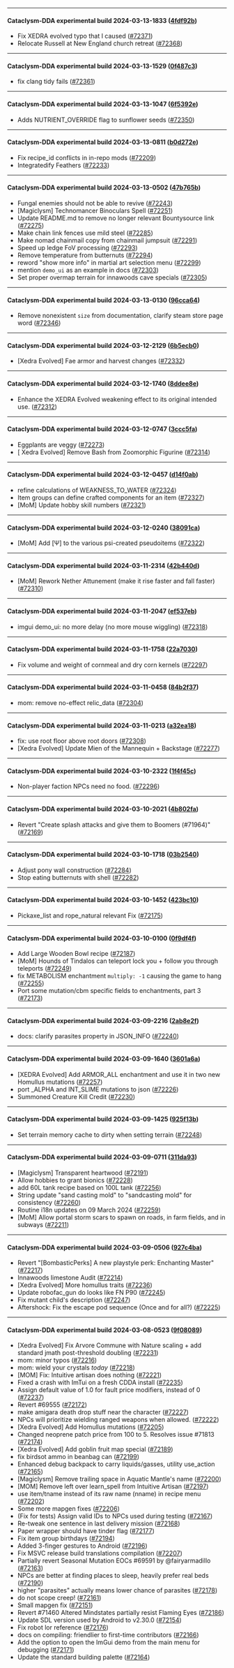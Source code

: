 
---

#### Cataclysm-DDA experimental build 2024-03-13-1833 ([4fdf92b](https://github.com/CleverRaven/Cataclysm-DDA/releases/tag/cdda-experimental-2024-03-13-1833))

* Fix XEDRA evolved typo that I caused ([#72371](https://github.com/CleverRaven/Cataclysm-DDA/pull/72371))
* Relocate Russell at New England church retreat ([#72368](https://github.com/CleverRaven/Cataclysm-DDA/pull/72368))

---

#### Cataclysm-DDA experimental build 2024-03-13-1529 ([0f487c3](https://github.com/CleverRaven/Cataclysm-DDA/releases/tag/cdda-experimental-2024-03-13-1529))

* fix clang tidy fails ([#72361](https://github.com/CleverRaven/Cataclysm-DDA/pull/72361))

---

#### Cataclysm-DDA experimental build 2024-03-13-1047 ([6f5392e](https://github.com/CleverRaven/Cataclysm-DDA/releases/tag/cdda-experimental-2024-03-13-1047))

* Adds NUTRIENT_OVERRIDE flag to sunflower seeds ([#72350](https://github.com/CleverRaven/Cataclysm-DDA/pull/72350))

---

#### Cataclysm-DDA experimental build 2024-03-13-0811 ([b0d272e](https://github.com/CleverRaven/Cataclysm-DDA/releases/tag/cdda-experimental-2024-03-13-0811))

* Fix recipe_id conflicts in in-repo mods ([#72209](https://github.com/CleverRaven/Cataclysm-DDA/pull/72209))
* Integratedify Feathers ([#72233](https://github.com/CleverRaven/Cataclysm-DDA/pull/72233))

---

#### Cataclysm-DDA experimental build 2024-03-13-0502 ([47b765b](https://github.com/CleverRaven/Cataclysm-DDA/releases/tag/cdda-experimental-2024-03-13-0502))

* Fungal enemies should not be able to revive ([#72243](https://github.com/CleverRaven/Cataclysm-DDA/pull/72243))
* [Magiclysm] Technomancer Binoculars Spell ([#72251](https://github.com/CleverRaven/Cataclysm-DDA/pull/72251))
* Update README.md to remove no longer relevant Bountysource link ([#72275](https://github.com/CleverRaven/Cataclysm-DDA/pull/72275))
* Make chain link fences use mild steel ([#72285](https://github.com/CleverRaven/Cataclysm-DDA/pull/72285))
* Make nomad chainmail copy from chainmail jumpsuit ([#72291](https://github.com/CleverRaven/Cataclysm-DDA/pull/72291))
* Speed up ledge FoV processing ([#72293](https://github.com/CleverRaven/Cataclysm-DDA/pull/72293))
* Remove temperature from butternuts ([#72294](https://github.com/CleverRaven/Cataclysm-DDA/pull/72294))
* reword "show more info" in martial art selection menu ([#72299](https://github.com/CleverRaven/Cataclysm-DDA/pull/72299))
* mention `demo_ui` as an example in docs ([#72303](https://github.com/CleverRaven/Cataclysm-DDA/pull/72303))
* Set proper overmap terrain for innawoods cave specials ([#72305](https://github.com/CleverRaven/Cataclysm-DDA/pull/72305))

---

#### Cataclysm-DDA experimental build 2024-03-13-0130 ([96cca64](https://github.com/CleverRaven/Cataclysm-DDA/releases/tag/cdda-experimental-2024-03-13-0130))

* Remove nonexistent `size` from documentation, clarify steam store page word ([#72346](https://github.com/CleverRaven/Cataclysm-DDA/pull/72346))

---

#### Cataclysm-DDA experimental build 2024-03-12-2129 ([6b5ecb0](https://github.com/CleverRaven/Cataclysm-DDA/releases/tag/cdda-experimental-2024-03-12-2129))

* [Xedra Evolved] Fae armor and harvest changes ([#72332](https://github.com/CleverRaven/Cataclysm-DDA/pull/72332))

---

#### Cataclysm-DDA experimental build 2024-03-12-1740 ([8ddee8e](https://github.com/CleverRaven/Cataclysm-DDA/releases/tag/cdda-experimental-2024-03-12-1740))

* Enhance the XEDRA Evolved weakening effect to its original intended use. ([#72312](https://github.com/CleverRaven/Cataclysm-DDA/pull/72312))

---

#### Cataclysm-DDA experimental build 2024-03-12-0747 ([3ccc5fa](https://github.com/CleverRaven/Cataclysm-DDA/releases/tag/cdda-experimental-2024-03-12-0747))

* Eggplants are veggy ([#72273](https://github.com/CleverRaven/Cataclysm-DDA/pull/72273))
* [ Xedra Evolved] Remove Bash from Zoomorphic Figurine ([#72314](https://github.com/CleverRaven/Cataclysm-DDA/pull/72314))

---

#### Cataclysm-DDA experimental build 2024-03-12-0457 ([d14f0ab](https://github.com/CleverRaven/Cataclysm-DDA/releases/tag/cdda-experimental-2024-03-12-0457))

* refine calculations of WEAKNESS_TO_WATER ([#72324](https://github.com/CleverRaven/Cataclysm-DDA/pull/72324))
* Item groups can define crafted components for an item ([#72327](https://github.com/CleverRaven/Cataclysm-DDA/pull/72327))
* [MoM] Update hobby skill numbers ([#72321](https://github.com/CleverRaven/Cataclysm-DDA/pull/72321))

---

#### Cataclysm-DDA experimental build 2024-03-12-0240 ([38091ca](https://github.com/CleverRaven/Cataclysm-DDA/releases/tag/cdda-experimental-2024-03-12-0240))

* [MoM] Add [Ψ] to the various psi-created pseudoitems ([#72322](https://github.com/CleverRaven/Cataclysm-DDA/pull/72322))

---

#### Cataclysm-DDA experimental build 2024-03-11-2314 ([42b440d](https://github.com/CleverRaven/Cataclysm-DDA/releases/tag/cdda-experimental-2024-03-11-2314))

* [MoM] Rework Nether Attunement (make it rise faster and fall faster) ([#72310](https://github.com/CleverRaven/Cataclysm-DDA/pull/72310))

---

#### Cataclysm-DDA experimental build 2024-03-11-2047 ([ef537eb](https://github.com/CleverRaven/Cataclysm-DDA/releases/tag/cdda-experimental-2024-03-11-2047))

* imgui demo_ui: no more delay (no more mouse wiggling) ([#72318](https://github.com/CleverRaven/Cataclysm-DDA/pull/72318))

---

#### Cataclysm-DDA experimental build 2024-03-11-1758 ([22a7030](https://github.com/CleverRaven/Cataclysm-DDA/releases/tag/cdda-experimental-2024-03-11-1758))

* Fix volume and weight of cornmeal and dry corn kernels ([#72297](https://github.com/CleverRaven/Cataclysm-DDA/pull/72297))

---

#### Cataclysm-DDA experimental build 2024-03-11-0458 ([84b2f37](https://github.com/CleverRaven/Cataclysm-DDA/releases/tag/cdda-experimental-2024-03-11-0458))

* mom: remove no-effect relic_data ([#72304](https://github.com/CleverRaven/Cataclysm-DDA/pull/72304))

---

#### Cataclysm-DDA experimental build 2024-03-11-0213 ([a32ea18](https://github.com/CleverRaven/Cataclysm-DDA/releases/tag/cdda-experimental-2024-03-11-0213))

* fix: use root floor above root doors ([#72308](https://github.com/CleverRaven/Cataclysm-DDA/pull/72308))
* [Xedra Evolved] Update Mien of the Mannequin + Backstage ([#72277](https://github.com/CleverRaven/Cataclysm-DDA/pull/72277))

---

#### Cataclysm-DDA experimental build 2024-03-10-2322 ([1f4f45c](https://github.com/CleverRaven/Cataclysm-DDA/releases/tag/cdda-experimental-2024-03-10-2322))

* Non-player faction NPCs need no food. ([#72296](https://github.com/CleverRaven/Cataclysm-DDA/pull/72296))

---

#### Cataclysm-DDA experimental build 2024-03-10-2021 ([4b802fa](https://github.com/CleverRaven/Cataclysm-DDA/releases/tag/cdda-experimental-2024-03-10-2021))

* Revert "Create splash attacks and give them to Boomers (#71964)" ([#72169](https://github.com/CleverRaven/Cataclysm-DDA/pull/72169))

---

#### Cataclysm-DDA experimental build 2024-03-10-1718 ([03b2540](https://github.com/CleverRaven/Cataclysm-DDA/releases/tag/cdda-experimental-2024-03-10-1718))

* Adjust pony wall construction ([#72284](https://github.com/CleverRaven/Cataclysm-DDA/pull/72284))
* Stop eating butternuts with shell ([#72282](https://github.com/CleverRaven/Cataclysm-DDA/pull/72282))

---

#### Cataclysm-DDA experimental build 2024-03-10-1452 ([423bc10](https://github.com/CleverRaven/Cataclysm-DDA/releases/tag/cdda-experimental-2024-03-10-1452))

* Pickaxe_list and rope_natural relevant Fix ([#72175](https://github.com/CleverRaven/Cataclysm-DDA/pull/72175))

---

#### Cataclysm-DDA experimental build 2024-03-10-0100 ([0f9df4f](https://github.com/CleverRaven/Cataclysm-DDA/releases/tag/cdda-experimental-2024-03-10-0100))

* Add Large Wooden Bowl recipe  ([#72187](https://github.com/CleverRaven/Cataclysm-DDA/pull/72187))
* [MoM] Hounds of Tindalos can teleport lock you + follow you through teleports ([#72249](https://github.com/CleverRaven/Cataclysm-DDA/pull/72249))
* fix METABOLISM enchantment `multiply: -1` causing the game to hang ([#72255](https://github.com/CleverRaven/Cataclysm-DDA/pull/72255))
* Port some mutation/cbm specific fields to enchantments, part 3 ([#72173](https://github.com/CleverRaven/Cataclysm-DDA/pull/72173))

---

#### Cataclysm-DDA experimental build 2024-03-09-2216 ([2ab8e2f](https://github.com/CleverRaven/Cataclysm-DDA/releases/tag/cdda-experimental-2024-03-09-2216))

* docs: clarify parasites property in JSON_INFO ([#72240](https://github.com/CleverRaven/Cataclysm-DDA/pull/72240))

---

#### Cataclysm-DDA experimental build 2024-03-09-1640 ([3601a6a](https://github.com/CleverRaven/Cataclysm-DDA/releases/tag/cdda-experimental-2024-03-09-1640))

* [XEDRA Evolved] Add ARMOR_ALL enchantment and use it in two new Homullus mutations ([#72257](https://github.com/CleverRaven/Cataclysm-DDA/pull/72257))
* port _ALPHA and INT_SLIME mutations to json ([#72226](https://github.com/CleverRaven/Cataclysm-DDA/pull/72226))
* Summoned Creature Kill Credit ([#72230](https://github.com/CleverRaven/Cataclysm-DDA/pull/72230))

---

#### Cataclysm-DDA experimental build 2024-03-09-1425 ([925f13b](https://github.com/CleverRaven/Cataclysm-DDA/releases/tag/cdda-experimental-2024-03-09-1425))

* Set terrain memory cache to dirty when setting terrain ([#72248](https://github.com/CleverRaven/Cataclysm-DDA/pull/72248))

---

#### Cataclysm-DDA experimental build 2024-03-09-0711 ([311da93](https://github.com/CleverRaven/Cataclysm-DDA/releases/tag/cdda-experimental-2024-03-09-0711))

* [Magiclysm] Transparent heartwood ([#72191](https://github.com/CleverRaven/Cataclysm-DDA/pull/72191))
* Allow hobbies to grant bionics ([#72228](https://github.com/CleverRaven/Cataclysm-DDA/pull/72228))
* add 60L tank recipe based on 100L tank ([#72256](https://github.com/CleverRaven/Cataclysm-DDA/pull/72256))
* String update "sand casting mold" to "sandcasting mold" for consistency ([#72260](https://github.com/CleverRaven/Cataclysm-DDA/pull/72260))
* Routine i18n updates on 09 March 2024 ([#72259](https://github.com/CleverRaven/Cataclysm-DDA/pull/72259))
* [MoM] Allow portal storm scars to spawn on roads, in farm fields, and in subways ([#72211](https://github.com/CleverRaven/Cataclysm-DDA/pull/72211))

---

#### Cataclysm-DDA experimental build 2024-03-09-0506 ([927c4ba](https://github.com/CleverRaven/Cataclysm-DDA/releases/tag/cdda-experimental-2024-03-09-0506))

* Revert "[BombasticPerks] A new playstyle perk: Enchanting Master" ([#72217](https://github.com/CleverRaven/Cataclysm-DDA/pull/72217))
* Innawoods Iimestone Audit ([#72214](https://github.com/CleverRaven/Cataclysm-DDA/pull/72214))
* [Xedra Evolved] More homullus traits ([#72236](https://github.com/CleverRaven/Cataclysm-DDA/pull/72236))
* Update robofac_gun do looks like FN P90 ([#72245](https://github.com/CleverRaven/Cataclysm-DDA/pull/72245))
* Fix mutant child's description ([#72247](https://github.com/CleverRaven/Cataclysm-DDA/pull/72247))
* Aftershock: Fix the escape pod sequence (Once and for all?) ([#72225](https://github.com/CleverRaven/Cataclysm-DDA/pull/72225))

---

#### Cataclysm-DDA experimental build 2024-03-08-0523 ([9f08089](https://github.com/CleverRaven/Cataclysm-DDA/releases/tag/cdda-experimental-2024-03-08-0523))

* [Xedra Evolved] Fix Arvore Commune with Nature scaling + add standard jmath post-threshold doubling ([#72231](https://github.com/CleverRaven/Cataclysm-DDA/pull/72231))
* mom: minor typos ([#72216](https://github.com/CleverRaven/Cataclysm-DDA/pull/72216))
* mom: wield your crystals *today* ([#72218](https://github.com/CleverRaven/Cataclysm-DDA/pull/72218))
* [MOM] Fix: Intuitive artisan does nothing ([#72221](https://github.com/CleverRaven/Cataclysm-DDA/pull/72221))
* Fixed a crash with ImTui on a fresh CDDA install ([#72235](https://github.com/CleverRaven/Cataclysm-DDA/pull/72235))
* Assign default value of 1.0 for fault price modifiers, instead of 0 ([#72237](https://github.com/CleverRaven/Cataclysm-DDA/pull/72237))
* Revert #69555 ([#72172](https://github.com/CleverRaven/Cataclysm-DDA/pull/72172))
* make amigara death drop stuff near the character ([#72227](https://github.com/CleverRaven/Cataclysm-DDA/pull/72227))
* NPCs will  prioritize wielding ranged weapons when allowed. ([#72222](https://github.com/CleverRaven/Cataclysm-DDA/pull/72222))
* [Xedra Evolved] Add Homullus mutations ([#72205](https://github.com/CleverRaven/Cataclysm-DDA/pull/72205))
* Changed neoprene patch price from 100 to 5. Resolves issue #71813 ([#72174](https://github.com/CleverRaven/Cataclysm-DDA/pull/72174))
* [Xedra Evolved] Add goblin fruit map special ([#72189](https://github.com/CleverRaven/Cataclysm-DDA/pull/72189))
* fix birdsot ammo in beanbag can ([#72199](https://github.com/CleverRaven/Cataclysm-DDA/pull/72199))
* Enhanced debug backpack to carry liquids/gasses, utility use_action ([#72165](https://github.com/CleverRaven/Cataclysm-DDA/pull/72165))
* [Magiclysm] Remove trailing space in Aquatic Mantle's name ([#72200](https://github.com/CleverRaven/Cataclysm-DDA/pull/72200))
* [MOM] Remove left over learn_spell from Intuitive Artisan ([#72197](https://github.com/CleverRaven/Cataclysm-DDA/pull/72197))
* use item/tname instead of its raw name (nname) in recipe menu ([#72202](https://github.com/CleverRaven/Cataclysm-DDA/pull/72202))
* Some more mapgen fixes ([#72206](https://github.com/CleverRaven/Cataclysm-DDA/pull/72206))
* (Fix for tests) Assign valid IDs to NPCs used during testing ([#72167](https://github.com/CleverRaven/Cataclysm-DDA/pull/72167))
* Re-tweak one sentence in last delivery mission  ([#72168](https://github.com/CleverRaven/Cataclysm-DDA/pull/72168))
* Paper wrapper should have tinder flag ([#72177](https://github.com/CleverRaven/Cataclysm-DDA/pull/72177))
* Fix item group birthdays ([#72194](https://github.com/CleverRaven/Cataclysm-DDA/pull/72194))
* Added 3-finger gestures to Android ([#72196](https://github.com/CleverRaven/Cataclysm-DDA/pull/72196))
* Fix MSVC release build translations compilation ([#72207](https://github.com/CleverRaven/Cataclysm-DDA/pull/72207))
* Partially revert Seasonal Mutation EOCs #69591 by @fairyarmadillo ([#72163](https://github.com/CleverRaven/Cataclysm-DDA/pull/72163))
* NPCs are better at finding places to sleep, heavily prefer real beds ([#72190](https://github.com/CleverRaven/Cataclysm-DDA/pull/72190))
* higher "parasites" actually means lower chance of parasites ([#72178](https://github.com/CleverRaven/Cataclysm-DDA/pull/72178))
* do not scope creep! ([#72161](https://github.com/CleverRaven/Cataclysm-DDA/pull/72161))
* Small mapgen fix ([#72151](https://github.com/CleverRaven/Cataclysm-DDA/pull/72151))
* Revert #71460 Altered Mindstates partially resist Flaming Eyes ([#72186](https://github.com/CleverRaven/Cataclysm-DDA/pull/72186))
* Update SDL version used by Android to v2.30.0 ([#72154](https://github.com/CleverRaven/Cataclysm-DDA/pull/72154))
* Fix robot lor reference ([#72176](https://github.com/CleverRaven/Cataclysm-DDA/pull/72176))
* docs on compiling: friendlier to first-time contributors ([#72166](https://github.com/CleverRaven/Cataclysm-DDA/pull/72166))
* Add the option to open the ImGui demo from the main menu for debugging ([#72171](https://github.com/CleverRaven/Cataclysm-DDA/pull/72171))
* Update the standard building palette ([#72164](https://github.com/CleverRaven/Cataclysm-DDA/pull/72164))
